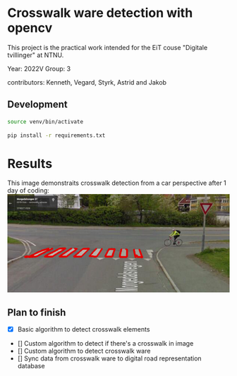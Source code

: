 # Crosswalk ware detection with opencv

This project is the practical work intended for the EiT couse "Digitale tvillinger" at NTNU.

Year: 2022V
Group: 3

contributors: Kenneth, Vegard, Styrk, Astrid and Jakob

## Development

```bash
source venv/bin/activate
```

```bash
pip install -r requirements.txt
```

# Results

This image demonstraits crosswalk detection from a car perspective after 1 day of coding:
![Crosswalk detection](https://github.com/jakob-lj/tdt4680-digitale-tvillinger-22-g3-project/blob/main/src/results/crosswalk_detection.png)

## Plan to finish

- [x] Basic algorithm to detect crosswalk elements
- [] Custom algorithm to detect if there's a crosswalk in image
- [] Custom algorithm to detect crosswalk ware
- [] Sync data from crosswalk ware to digital road representation database
